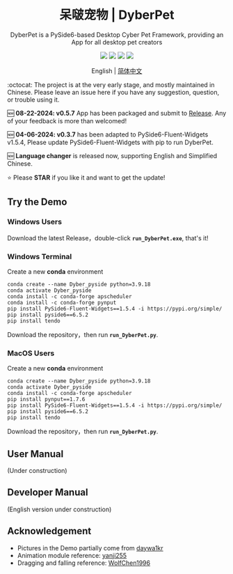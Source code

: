 <h1 align="center">
  呆啵宠物  |  DyberPet
</h1>

<p align="center">
  DyberPet is a PySide6-based Desktop Cyber Pet Framework, providing an App for all desktop pet creators
</p>

<p align="center">
  <a>
    <img src="https://img.shields.io/github/license/ChaozhongLiu/DyberPet.svg">
  </a>

  <a style="text-decoration:none">
    <img src="https://img.shields.io/github/downloads/ChaozhongLiu/DyberPet/total.svg"/>
  </a>

  <a style="text-decoration:none">
    <img src="https://img.shields.io/badge/python-3.9+-blue.svg" />
  </a>

  <a style="text-decoration:none">
    <img src="https://img.shields.io/badge/DyberPet-v0.5.8-green.svg"/>
  </a>
</p>

<p align="center">
English | <a href="README.md">简体中文</a>
</p>

:octocat: The project is at the very early stage, and mostly maintained in Chinese. Please leave an issue here if you have any suggestion, question, or trouble using it.  
  
:new: **08-22-2024: v0.5.7** App has been packaged and submit to [Release](https://github.com/ChaozhongLiu/DyberPet/releases/tag/v0.5.7). Any of your feedback is more than welcomed!  
  
:new: **04-06-2024: v0.3.7** has been adapted to PySide6-Fluent-Widgets v1.5.4, Please update PySide6-Fluent-Widgets with pip to run DyberPet.  
  
🆕 **Language changer** is released now, supporting English and Simplified Chinese.    
  
⭐ Please **STAR** if you like it and want to get the update!


## Try the Demo
### Windows Users
  Download the latest Release，double-click **``run_DyberPet.exe``**, that's it!

### Windows Terminal
  Create a new **conda** environment 
  ```
  conda create --name Dyber_pyside python=3.9.18
  conda activate Dyber_pyside
  conda install -c conda-forge apscheduler
  conda install -c conda-forge pynput
  pip install PySide6-Fluent-Widgets==1.5.4 -i https://pypi.org/simple/
  pip install pyside6==6.5.2
  pip install tendo
  ```
  Download the repository，then run **``run_DyberPet.py``**.
  
### MacOS Users
  Create a new **conda** environment  
  ```
  conda create --name Dyber_pyside python=3.9.18
  conda activate Dyber_pyside
  conda install -c conda-forge apscheduler
  pip install pynput==1.7.6
  pip install PySide6-Fluent-Widgets==1.5.4 -i https://pypi.org/simple/
  pip install pyside6==6.5.2
  pip install tendo
  ```
  Download the repository，then run **``run_DyberPet.py``**.




## User Manual
(Under construction)




## Developer Manual
(English version under construction)



## Acknowledgement
- Pictures in the Demo partially come from [daywa1kr](https://github.com/daywa1kr/Desktop-Cat)
- Animation module reference: [yanji255](https://toscode.gitee.com/yanji255/desktop_pet/)  
- Dragging and falling reference: [WolfChen1996](https://github.com/WolfChen1996/DesktopPet)

